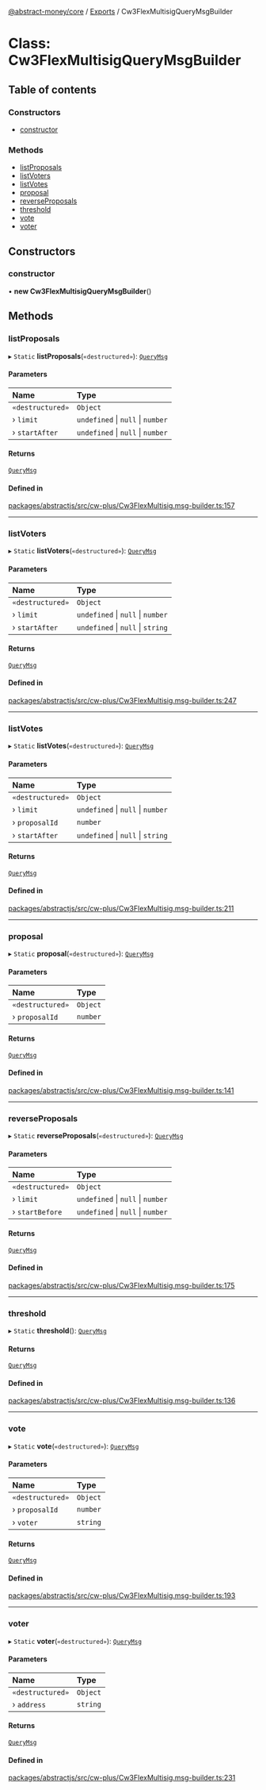 [@abstract-money/core](../README.md) / [Exports](../modules.md) / Cw3FlexMultisigQueryMsgBuilder

# Class: Cw3FlexMultisigQueryMsgBuilder

## Table of contents

### Constructors

- [constructor](Cw3FlexMultisigQueryMsgBuilder.md#constructor)

### Methods

- [listProposals](Cw3FlexMultisigQueryMsgBuilder.md#listproposals)
- [listVoters](Cw3FlexMultisigQueryMsgBuilder.md#listvoters)
- [listVotes](Cw3FlexMultisigQueryMsgBuilder.md#listvotes)
- [proposal](Cw3FlexMultisigQueryMsgBuilder.md#proposal)
- [reverseProposals](Cw3FlexMultisigQueryMsgBuilder.md#reverseproposals)
- [threshold](Cw3FlexMultisigQueryMsgBuilder.md#threshold)
- [vote](Cw3FlexMultisigQueryMsgBuilder.md#vote)
- [voter](Cw3FlexMultisigQueryMsgBuilder.md#voter)

## Constructors

### constructor

• **new Cw3FlexMultisigQueryMsgBuilder**()

## Methods

### listProposals

▸ `Static` **listProposals**(`«destructured»`): [`QueryMsg`](../modules/Cw3FlexMultisigTypes.md#querymsg)

#### Parameters

| Name | Type |
| :------ | :------ |
| `«destructured»` | `Object` |
| › `limit` | `undefined` \| ``null`` \| `number` |
| › `startAfter` | `undefined` \| ``null`` \| `number` |

#### Returns

[`QueryMsg`](../modules/Cw3FlexMultisigTypes.md#querymsg)

#### Defined in

[packages/abstractjs/src/cw-plus/Cw3FlexMultisig.msg-builder.ts:157](https://github.com/AbstractSDK/frontend/blob/07410073/packages/abstractjs/src/cw-plus/Cw3FlexMultisig.msg-builder.ts#L157)

___

### listVoters

▸ `Static` **listVoters**(`«destructured»`): [`QueryMsg`](../modules/Cw3FlexMultisigTypes.md#querymsg)

#### Parameters

| Name | Type |
| :------ | :------ |
| `«destructured»` | `Object` |
| › `limit` | `undefined` \| ``null`` \| `number` |
| › `startAfter` | `undefined` \| ``null`` \| `string` |

#### Returns

[`QueryMsg`](../modules/Cw3FlexMultisigTypes.md#querymsg)

#### Defined in

[packages/abstractjs/src/cw-plus/Cw3FlexMultisig.msg-builder.ts:247](https://github.com/AbstractSDK/frontend/blob/07410073/packages/abstractjs/src/cw-plus/Cw3FlexMultisig.msg-builder.ts#L247)

___

### listVotes

▸ `Static` **listVotes**(`«destructured»`): [`QueryMsg`](../modules/Cw3FlexMultisigTypes.md#querymsg)

#### Parameters

| Name | Type |
| :------ | :------ |
| `«destructured»` | `Object` |
| › `limit` | `undefined` \| ``null`` \| `number` |
| › `proposalId` | `number` |
| › `startAfter` | `undefined` \| ``null`` \| `string` |

#### Returns

[`QueryMsg`](../modules/Cw3FlexMultisigTypes.md#querymsg)

#### Defined in

[packages/abstractjs/src/cw-plus/Cw3FlexMultisig.msg-builder.ts:211](https://github.com/AbstractSDK/frontend/blob/07410073/packages/abstractjs/src/cw-plus/Cw3FlexMultisig.msg-builder.ts#L211)

___

### proposal

▸ `Static` **proposal**(`«destructured»`): [`QueryMsg`](../modules/Cw3FlexMultisigTypes.md#querymsg)

#### Parameters

| Name | Type |
| :------ | :------ |
| `«destructured»` | `Object` |
| › `proposalId` | `number` |

#### Returns

[`QueryMsg`](../modules/Cw3FlexMultisigTypes.md#querymsg)

#### Defined in

[packages/abstractjs/src/cw-plus/Cw3FlexMultisig.msg-builder.ts:141](https://github.com/AbstractSDK/frontend/blob/07410073/packages/abstractjs/src/cw-plus/Cw3FlexMultisig.msg-builder.ts#L141)

___

### reverseProposals

▸ `Static` **reverseProposals**(`«destructured»`): [`QueryMsg`](../modules/Cw3FlexMultisigTypes.md#querymsg)

#### Parameters

| Name | Type |
| :------ | :------ |
| `«destructured»` | `Object` |
| › `limit` | `undefined` \| ``null`` \| `number` |
| › `startBefore` | `undefined` \| ``null`` \| `number` |

#### Returns

[`QueryMsg`](../modules/Cw3FlexMultisigTypes.md#querymsg)

#### Defined in

[packages/abstractjs/src/cw-plus/Cw3FlexMultisig.msg-builder.ts:175](https://github.com/AbstractSDK/frontend/blob/07410073/packages/abstractjs/src/cw-plus/Cw3FlexMultisig.msg-builder.ts#L175)

___

### threshold

▸ `Static` **threshold**(): [`QueryMsg`](../modules/Cw3FlexMultisigTypes.md#querymsg)

#### Returns

[`QueryMsg`](../modules/Cw3FlexMultisigTypes.md#querymsg)

#### Defined in

[packages/abstractjs/src/cw-plus/Cw3FlexMultisig.msg-builder.ts:136](https://github.com/AbstractSDK/frontend/blob/07410073/packages/abstractjs/src/cw-plus/Cw3FlexMultisig.msg-builder.ts#L136)

___

### vote

▸ `Static` **vote**(`«destructured»`): [`QueryMsg`](../modules/Cw3FlexMultisigTypes.md#querymsg)

#### Parameters

| Name | Type |
| :------ | :------ |
| `«destructured»` | `Object` |
| › `proposalId` | `number` |
| › `voter` | `string` |

#### Returns

[`QueryMsg`](../modules/Cw3FlexMultisigTypes.md#querymsg)

#### Defined in

[packages/abstractjs/src/cw-plus/Cw3FlexMultisig.msg-builder.ts:193](https://github.com/AbstractSDK/frontend/blob/07410073/packages/abstractjs/src/cw-plus/Cw3FlexMultisig.msg-builder.ts#L193)

___

### voter

▸ `Static` **voter**(`«destructured»`): [`QueryMsg`](../modules/Cw3FlexMultisigTypes.md#querymsg)

#### Parameters

| Name | Type |
| :------ | :------ |
| `«destructured»` | `Object` |
| › `address` | `string` |

#### Returns

[`QueryMsg`](../modules/Cw3FlexMultisigTypes.md#querymsg)

#### Defined in

[packages/abstractjs/src/cw-plus/Cw3FlexMultisig.msg-builder.ts:231](https://github.com/AbstractSDK/frontend/blob/07410073/packages/abstractjs/src/cw-plus/Cw3FlexMultisig.msg-builder.ts#L231)

